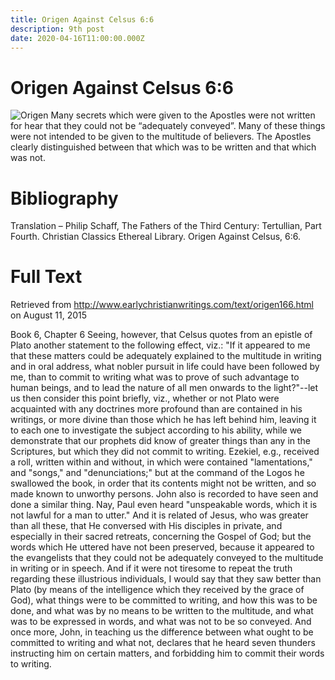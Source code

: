 ```yaml
---
title: Origen Against Celsus 6:6
description: 9th post
date: 2020-04-16T11:00:00.000Z
---
```


# Origen Against Celsus 6:6

![Origen
](origen.jpg) Many secrets which were given to the Apostles were not written for hear that they could not be “adequately conveyed”. Many of these things were not intended to be given to the multitude of believers. The Apostles clearly distinguished between that which was to be written and that which was not.

# Bibliography
Translation – Philip Schaff, The Fathers of the Third Century: Tertullian, Part Fourth. Christian Classics Ethereal Library. Origen Against Celsus, 6:6.


# Full Text
Retrieved from http://www.earlychristianwritings.com/text/origen166.html on August 11, 2015

Book 6, Chapter 6
Seeing, however, that Celsus quotes from an epistle of Plato another statement to the following effect, viz.: "If it appeared to me that these matters could be adequately explained to the multitude in writing and in oral address, what nobler pursuit in life could have been followed by me, than to commit to writing what was to prove of such advantage to human beings, and to lead the nature of all men onwards to the light?"--let us then consider this point briefly, viz., whether or not Plato were acquainted with any doctrines more profound than are contained in his writings, or more divine than those which he has left behind him, leaving it to each one to investigate the subject according to his ability, while we demonstrate that our prophets did know of greater things than any in the Scriptures, but which they did not commit to writing. Ezekiel, e.g., received a roll, written within and without, in which were contained "lamentations," and "songs," and "denunciations;" but at the command of the Logos he swallowed the book, in order that its contents might not be written, and so made known to unworthy persons. John also is recorded to have seen and done a similar thing. Nay, Paul even heard "unspeakable words, which it is not lawful for a man to utter." And it is related of Jesus, who was greater than all these, that He conversed with His disciples in private, and especially in their sacred retreats, concerning the Gospel of God; but the words which He uttered have not been preserved, because it appeared to the evangelists that they could not be adequately conveyed to the multitude in writing or in speech. And if it were not tiresome to repeat the truth regarding these illustrious individuals, I would say that they saw better than Plato (by means of the intelligence which they received by the grace of God), what things were to be committed to writing, and how this was to be done, and what was by no means to be written to the multitude, and what was to be expressed in words, and what was not to be so conveyed. And once more, John, in teaching us the difference between what ought to be committed to writing and what not, declares that he heard seven thunders instructing him on certain matters, and forbidding him to commit their words to writing.
